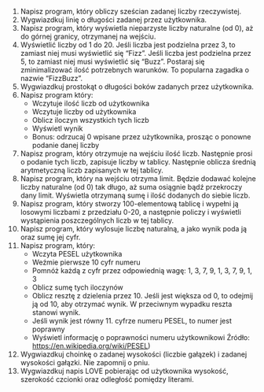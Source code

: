 
1. Napisz program, który obliczy sześcian zadanej liczby rzeczywistej.
2. Wygwiazdkuj linię o długości zadanej przez użytkownika.
3. Napisz program, który wyświetla nieparzyste liczby naturalne (od 0), 
    aż do górnej granicy, otrzymanej na wejściu.
4. Wyświetlić liczby od 1 do 20. Jeśli liczba jest podzielna przez 3, to zamiast niej musi wyświetlić się “Fizz”.
   Jeśli liczba jest podzielna przez 5, to zamiast niej musi wyświetlić się “Buzz”.
   Postaraj się zminimalizować ilość potrzebnych warunków. To popularna zagadka o nazwie “FizzBuzz”.
5. Wygwiazdkuj prostokąt o długości boków zadanych przez użytkownika.
6. Napisz program który: 
    * Wczytuje ilość liczb od użytkownika
    * Wczytuje liczby od użytkownika
    * Oblicz iloczyn wszystkich tych liczb
    * Wyświetl wynik
    * Bonus: odrzucaj 0 wpisane przez użytkownika, prosząc o ponowne podanie danej liczby
7. Napisz program, który otrzymuje na wejściu ilość liczb. Następnie prosi o podanie tych liczb,
   zapisuje liczby w tablicy. Następnie oblicza średnią arytmetyczną liczb zapisanych w tej tablicy.
8. Napisz program, który na wejściu otrzyma limit. Będzie dodawać kolejne liczby naturalne (od 0) tak długo,
   aż suma osiągnie bądź przekroczy dany limit. Wyświetla otrzymaną sumę i ilość dodanych do siebie liczb.
9. Napisz program, który stworzy 100-elementową tablicę i wypełni ją losowymi liczbami z przedziału 0-20,
   a następnie policzy i wyświetli wystąpienia poszczególnych liczb w tej tablicy.
10. Napisz program, który wylosuje liczbę naturalną, a jako wynik poda ją oraz sumę jej cyfr.
11. Napisz program, który:
      *	Wczyta PESEL użytkownika
      *	Weźmie pierwsze 10 cyfr numeru
      *	Pomnóż każdą z cyfr przez odpowiednią wagę: 1, 3, 7, 9, 1, 3, 7, 9, 1, 3
      *	Oblicz sumę tych iloczynów
      *	Oblicz resztę z dzielenia przez 10. Jeśli jest większa od 0, to odejmij ją od 10, aby otrzymać wynik. W przeciwnym wypadku reszta stanowi wynik.
      *	Jeśli wynik jest równy 11. cyfrze numeru PESEL, to numer jest poprawny
      *	Wyświetl informację o poprawności numeru użytkownikowi
         Źródło: https://en.wikipedia.org/wiki/PESEL)
12. Wygwiazdkuj choinkę o zadanej wysokości (liczbie gałązek) i zadanej wysokości gałązki. Nie zapomnij o pniu.
13. Wygwiazdkuj napis LOVE pobierając od użytkownika wysokość, szerokość czcionki oraz odległość pomiędzy literami.
